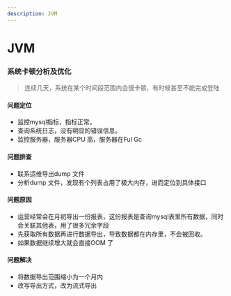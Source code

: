 ```yaml
---
description: JVM
---
```


# JVM

### 系统卡顿分析及优化

> 连续几天，系统在某个时间段范围内会很卡顿，有时候甚至不能完成登陆

#### 问题定位

* 监控mysql指标，指标正常。
* 查询系统日志，没有明显的错误信息。
* 监控服务器，服务器CPU 高，服务器在Ful Gc

#### 问题排查

* 联系运维导出dump 文件
* 分析dump 文件，发现有个列表占用了极大内存，进而定位到具体接口

#### 问题原因

* 运营经常会在月初导出一份报表，这份报表是查询mysql表里所有数据，同时会关联其他表，用了很多冗余字段
* 先获取所有数据再进行数据导出，导致数据都在内存里，不会被回收。
* 如果数据继续增大就会直接OOM 了

#### 问题解决

* 将数据导出范围缩小为一个月内
* 改写导出方式，改为流式导出
